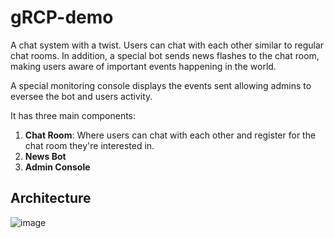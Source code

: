 # gRCP-demo

A chat system with a twist. Users can chat with each other similar to regular chat rooms. In addition, a special bot sends news flashes
to the chat room, making users aware of important events happening in the world.

A special monitoring console displays the events sent allowing admins to eversee the bot and users activity.

It has three main components:

1. **Chat Room**: Where users can chat with each other and register for the chat room they're interested in.
2. **News Bot**
3. **Admin Console**

## Architecture

![image](https://github.com/user-attachments/assets/2f892111-4562-4b44-bf53-6508ec9d8bd2)
